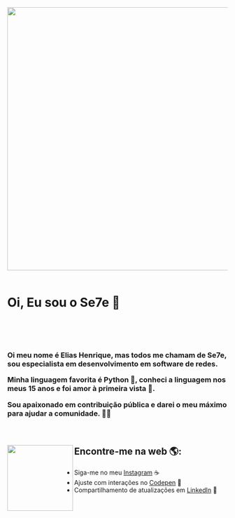 <img width="5000" height="600" src="https://s1.static.brasilescola.uol.com.br/be/conteudo/images/2-bandeira-do-brasil.jpg">

<br>
<br>

# Oi, Eu sou o Se7e  🔮

<br>
<br>
<br>

<h3>
<p>Oi meu nome é Elias Henrique, mas todos me chamam de Se7e, sou especialista em desenvolvimento em software de redes.

<p>Minha linguagem favorita é Python 🐍, conheci a linguagem nos meus 15 anos e foi amor à primeira vista 💚.

<p>Sou apaixonado em contribuição pública e darei o meu máximo para ajudar a comunidade. 🕺💫

</h3>

<br>

## Encontre-me na web 🌎:<img align="left" width="150" height="150" src="https://user-images.githubusercontent.com/55928280/156580088-ea581c0e-607e-43f1-ab67-f3401902640e.png"></a>
- Siga-me no meu  <a href="https://www.instagram.com/__eliashenrique/">Instagram</a> ☕
- Ajuste com interações no <a href="https://codepen.io/elias-henrique"> Codepen</a> 🏓
- Compartilhamento de atualizações em <a href="https://www.linkedin.com/in/elias-henrique-moreira-167381194/">LinkedIn</a> 💼



